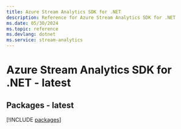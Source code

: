 ```yaml
---
title: Azure Stream Analytics SDK for .NET
description: Reference for Azure Stream Analytics SDK for .NET
ms.date: 05/30/2024
ms.topic: reference
ms.devlang: dotnet
ms.service: stream-analytics
---
```

# Azure Stream Analytics SDK for .NET - latest
## Packages - latest
[!INCLUDE [packages](stream-analytics-index.md)]